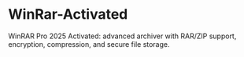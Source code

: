 # WinRar-Activated
WinRAR Pro 2025 Activated: advanced archiver with RAR/ZIP support, encryption, compression, and secure file storage.
